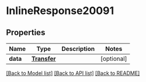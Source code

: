 # InlineResponse20091

## Properties
Name | Type | Description | Notes
------------ | ------------- | ------------- | -------------
**data** | [**Transfer**](Transfer.md) |  | [optional] 

[[Back to Model list]](../README.md#documentation-for-models) [[Back to API list]](../README.md#documentation-for-api-endpoints) [[Back to README]](../README.md)


